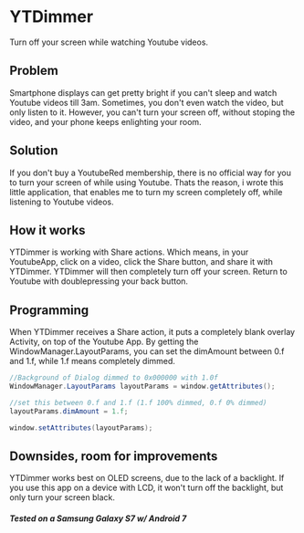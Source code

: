 # YTDimmer
Turn off your screen while watching Youtube videos.

## Problem
Smartphone displays can get pretty bright if you can't sleep and watch Youtube videos till 3am. Sometimes, you don't even watch the video, but only listen to it. However, you can't turn your screen off, without stoping the video, and your phone keeps enlighting your room.

## Solution
If you don't buy a YoutubeRed membership, there is no official way for you to turn your screen of while using Youtube. Thats the reason, i wrote this little application, that enables me to turn my screen completely off, while listening to Youtube videos.

## How it works
YTDimmer is working with Share actions. Which means, in your YoutubeApp, click on a video, click the Share button, and share it with YTDimmer. YTDimmer will then completely turn off your screen. Return to Youtube with doublepressing your back button.

## Programming
When YTDimmer receives a Share action, it puts a completely blank overlay Activity, on top of the Youtube App. By getting the WindowManager.LayoutParams, you can set the dimAmount between 0.f and 1.f, while 1.f means completely dimmed.

```java
//Background of Dialog dimmed to 0x000000 with 1.0f
WindowManager.LayoutParams layoutParams = window.getAttributes();

//set this between 0.f and 1.f (1.f 100% dimmed, 0.f 0% dimmed)
layoutParams.dimAmount = 1.f;

window.setAttributes(layoutParams);
```

## Downsides, room for improvements
YTDimmer works best on OLED screens, due to the lack of a backlight. If you use this app on a device with LCD, it won't turn off the backlight, but only turn your screen black.

##### Tested on a Samsung Galaxy S7 w/ Android 7
